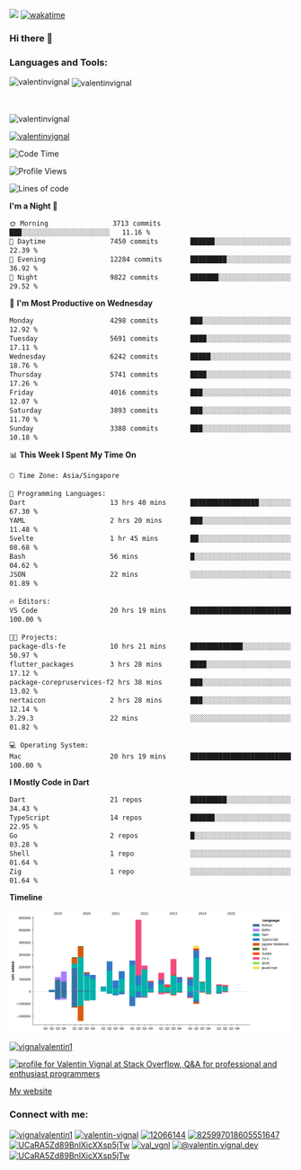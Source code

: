 
![](https://komarev.com/ghpvc/?username=valentinvignal&label=Profile%20views&color=0e75b6&style=flat)
[![wakatime](https://wakatime.com/badge/user/a700230c-ba51-4378-8fbc-fbcb542401ed.svg)](https://wakatime.com/@a700230c-ba51-4378-8fbc-fbcb542401ed)

### Hi there 👋

<h3 align="left">Languages and Tools:</h3>


<p><img align="left" src="https://github-readme-stats.vercel.app/api?username=ValentinVignal&count_private=true&show_icons=true&theme=dark" alt="valentinvignal" /></p>

<p>&nbsp;<img align="center" src="https://github-readme-stats.vercel.app/api/top-langs/?username=ValentinVignal&hide=jupyter%20notebook&layout=compact&theme=dark" alt="valentinvignal" /></p>

<br/>

<p><img align="center" src="https://github-readme-streak-stats.herokuapp.com/?user=valentinvignal&theme=dark" alt="valentinvignal" /></p>


<p align="left"> <a href="https://github.com/ryo-ma/github-profile-trophy"><img src="https://github-profile-trophy.vercel.app/?username=valentinvignal&theme=darkhub" alt="valentinvignal" /></a> </p>

<!--START_SECTION:waka-->
![Code Time](http://img.shields.io/badge/Code%20Time-3%2C396%20hrs%2056%20mins-blue)

![Profile Views](http://img.shields.io/badge/Profile%20Views-0-blue)

![Lines of code](https://img.shields.io/badge/From%20Hello%20World%20I%27ve%20Written-4.5%20million%20lines%20of%20code-blue)

**I'm a Night 🦉** 

```text
🌞 Morning                3713 commits        ███░░░░░░░░░░░░░░░░░░░░░░   11.16 % 
🌆 Daytime                7450 commits        ██████░░░░░░░░░░░░░░░░░░░   22.39 % 
🌃 Evening                12284 commits       █████████░░░░░░░░░░░░░░░░   36.92 % 
🌙 Night                  9822 commits        ███████░░░░░░░░░░░░░░░░░░   29.52 % 
```
📅 **I'm Most Productive on Wednesday** 

```text
Monday                   4298 commits        ███░░░░░░░░░░░░░░░░░░░░░░   12.92 % 
Tuesday                  5691 commits        ████░░░░░░░░░░░░░░░░░░░░░   17.11 % 
Wednesday                6242 commits        █████░░░░░░░░░░░░░░░░░░░░   18.76 % 
Thursday                 5741 commits        ████░░░░░░░░░░░░░░░░░░░░░   17.26 % 
Friday                   4016 commits        ███░░░░░░░░░░░░░░░░░░░░░░   12.07 % 
Saturday                 3893 commits        ███░░░░░░░░░░░░░░░░░░░░░░   11.70 % 
Sunday                   3388 commits        ███░░░░░░░░░░░░░░░░░░░░░░   10.18 % 
```


📊 **This Week I Spent My Time On** 

```text
🕑︎ Time Zone: Asia/Singapore

💬 Programming Languages: 
Dart                     13 hrs 40 mins      █████████████████░░░░░░░░   67.30 % 
YAML                     2 hrs 20 mins       ███░░░░░░░░░░░░░░░░░░░░░░   11.48 % 
Svelte                   1 hr 45 mins        ██░░░░░░░░░░░░░░░░░░░░░░░   08.68 % 
Bash                     56 mins             █░░░░░░░░░░░░░░░░░░░░░░░░   04.62 % 
JSON                     22 mins             ░░░░░░░░░░░░░░░░░░░░░░░░░   01.89 % 

🔥 Editors: 
VS Code                  20 hrs 19 mins      █████████████████████████   100.00 % 

🐱‍💻 Projects: 
package-dls-fe           10 hrs 21 mins      █████████████░░░░░░░░░░░░   50.97 % 
flutter_packages         3 hrs 28 mins       ████░░░░░░░░░░░░░░░░░░░░░   17.12 % 
package-corepruservices-f2 hrs 38 mins       ███░░░░░░░░░░░░░░░░░░░░░░   13.02 % 
nertaicon                2 hrs 28 mins       ███░░░░░░░░░░░░░░░░░░░░░░   12.14 % 
3.29.3                   22 mins             ░░░░░░░░░░░░░░░░░░░░░░░░░   01.82 % 

💻 Operating System: 
Mac                      20 hrs 19 mins      █████████████████████████   100.00 % 
```

**I Mostly Code in Dart** 

```text
Dart                     21 repos            █████████░░░░░░░░░░░░░░░░   34.43 % 
TypeScript               14 repos            ██████░░░░░░░░░░░░░░░░░░░   22.95 % 
Go                       2 repos             █░░░░░░░░░░░░░░░░░░░░░░░░   03.28 % 
Shell                    1 repo              ░░░░░░░░░░░░░░░░░░░░░░░░░   01.64 % 
Zig                      1 repo              ░░░░░░░░░░░░░░░░░░░░░░░░░   01.64 % 
```



**Timeline**

![Lines of Code chart](https://raw.githubusercontent.com/ValentinVignal/ValentinVignal/main/assets/bar_graph.png)


<!--END_SECTION:waka-->

<p align="left"> <a href="https://twitter.com/vignalvalentin1" target="blank"><img src="https://img.shields.io/twitter/follow/vignalvalentin1?logo=twitter" alt="vignalvalentin1" /></a> </p>

<a href="https://stackoverflow.com/users/12066144/valentin-vignal"><img src="https://stackexchange.com/users/flair/16694563.png?theme=dark" width="208" height="58" alt="profile for Valentin Vignal at Stack Overflow, Q&amp;A for professional and enthusiast programmers" title="profile for Valentin Vignal at Stack Overflow, Q&amp;A for professional and enthusiast programmers"></a>

[My website](https://valentinvignal.github.io/portfolio/)

<h3 align="left">Connect with me:</h3>
<p align="left">
<a href="https://twitter.com/vignalvalentin1" target="blank"><img align="center" src="https://raw.githubusercontent.com/rahuldkjain/github-profile-readme-generator/master/src/images/icons/Social/twitter.svg" alt="vignalvalentin1" height="30" width="40" /></a>
<a href="https://linkedin.com/in/valentin-vignal" target="blank"><img align="center" src="https://raw.githubusercontent.com/rahuldkjain/github-profile-readme-generator/master/src/images/icons/Social/linked-in-alt.svg" alt="valentin-vignal" height="30" width="40" /></a>
<a href="https://stackoverflow.com/users/12066144" target="blank"><img align="center" src="https://raw.githubusercontent.com/rahuldkjain/github-profile-readme-generator/master/src/images/icons/Social/stack-overflow.svg" alt="12066144" height="30" width="40" /></a>
<a href="https://discordapp.com/users/825997018605551647" target="blank"><img align="center" src="https://raw.githubusercontent.com/rahuldkjain/github-profile-readme-generator/master/src/images/icons/Social/discord.svg" alt="825997018605551647" height="30" width="40" /></a>
<a href="https://www.reddit.com/user/ValentinVignal" target="blank"><img align="center" src="https://raw.githubusercontent.com/rahuldkjain/github-profile-readme-generator/master/src/images/icons/Social/reddit.svg" alt="UCaRA5Zd89BnlXicXXsp5jTw" height="30" width="40" /></a>
<a href="https://instagram.com/valentin_vignal" target="blank"><img align="center" src="https://raw.githubusercontent.com/rahuldkjain/github-profile-readme-generator/master/src/images/icons/Social/instagram.svg" alt="val_vgnl" height="30" width="40" /></a>
<a href="https://medium.com/@valentin.vignal.dev" target="blank"><img align="center" src="https://raw.githubusercontent.com/rahuldkjain/github-profile-readme-generator/master/src/images/icons/Social/medium.svg" alt="@valentin.vignal.dev" height="30" width="40" /></a>
<a href="https://www.youtube.com/channel/UCaRA5Zd89BnlXicXXsp5jTw" target="blank"><img align="center" src="https://raw.githubusercontent.com/rahuldkjain/github-profile-readme-generator/master/src/images/icons/Social/youtube.svg" alt="UCaRA5Zd89BnlXicXXsp5jTw" height="30" width="40" /></a>
</p>


